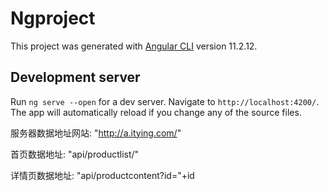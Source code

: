 # Ngproject

This project was generated with [Angular CLI](https://github.com/angular/angular-cli) version 11.2.12.

## Development server

Run `ng serve --open` for a dev server. Navigate to `http://localhost:4200/`. The app will automatically reload if you change any of the source files.




服务器数据地址网站: "http://a.itying.com/"

首页数据地址:  "api/productlist/"

详情页数据地址: "api/productcontent?id="+id